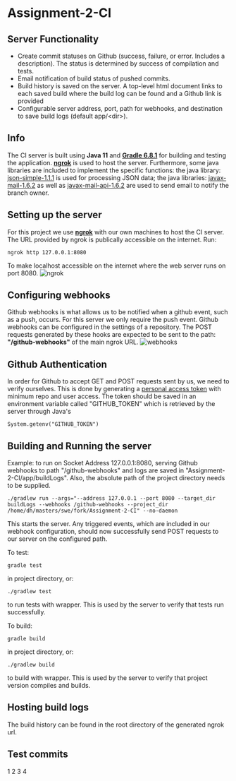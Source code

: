 # Assignment-2-CI

## Server Functionality

* Create commit statuses on Github (success, failure, or error. Includes a description). The status is determined by success of compilation and tests.
* Email notification of build status of pushed commits.
* Build history is saved on the server. A top-level html document links to each saved build where the build log can be found and a Github link is provided 
* Configurable server address, port, path for webhooks, and destination to save build logs (default app/\<dir\>).

## Info
The CI server is built using **Java 11** and [**Gradle 6.8.1**](https://gradle.org/releases/) for building and testing the application. [**ngrok**](https://ngrok.com/) is used to host the server.
Furthermore, some java libraries are included to implement the specific functions: the java library: [json-simple-1.1.1](https://code.google.com/archive/p/json-simple/downloads) is used for processing JSON data; the java libraries: [javax-mail-1.6.2](https://mvnrepository.com/artifact/com.sun.mail/javax.mail/1.6.2) as well as [javax-mail-api-1.6.2](https://mvnrepository.com/artifact/javax.mail/javax.mail-api/1.6.2) are used to send email to notify the branch owner.

## Setting up the server

For this project we use [**ngrok**](https://ngrok.com/) with our own machines to host the CI server. The URL provided by ngrok is publically accessible on the internet.
Run:
```
ngrok http 127.0.0.1:8080
```
To make localhost accessible on the internet where the web server runs on port 8080.
![ngrok](./res/images/ngrok.png)

## Configuring webhooks

Github webhooks is what allows us to be notified when a github event, such as a push, occurs. For this server we only require the push event. Github webhooks can be configured in the settings of a repository. The POST requests generated by these hooks are expected to be sent to the path: **\"/github-webhooks\"** of the main ngrok URL.
![webhooks](./res/images/webhooks.png)

## Github Authentication

In order for Github to accept GET and POST requests sent by us, we need to verify ourselves. This is done by generating a [personal access token](https://github.com/settings/tokens) with minimum repo and user access.
The token should be saved in an environment variable called "GITHUB\_TOKEN" which is retrieved by the server through Java's
```
System.getenv("GITHUB_TOKEN")
```

## Building and Running the server

Example: to run on Socket Address 127.0.0.1:8080, serving Github webhooks to path "/github-webhooks" and logs are saved in "Assignment-2-CI/app/buildLogs". Also, the absolute path of the project directory needs to be supplied.
```
./gradlew run --args="--address 127.0.0.1 --port 8080 --target_dir buildLogs --webhooks /github-webhooks --project_dir /home/dh/masters/swe/fork/Assignment-2-CI" --no-daemon
```
This starts the server. Any triggered events, which are included in our webhook configuration, should now successfully send POST requests to our server on the configured path.

To test:
```
gradle test
```
in project directory, or:
```
./gradlew test
```
to run tests with wrapper. This is used by the server to verify that tests run successfully.

To build:
```
gradle build
```
in project directory, or:
```
./gradlew build
```
to build with wrapper. This is used by the server to verify that project version compiles and builds.

## Hosting build logs

The build history can be found in the root directory of the generated ngrok url.


## Test commits
1
2
3
4
